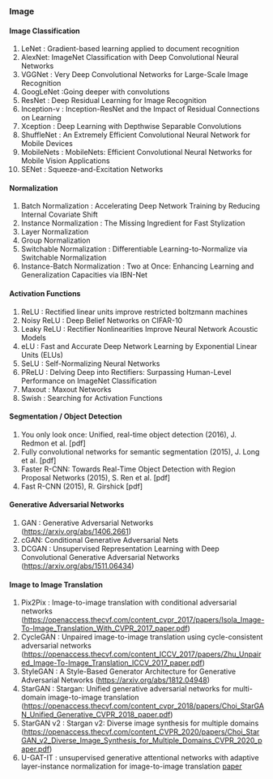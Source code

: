 ### Image


#### Image Classification
1. LeNet : Gradient-based learning applied to document recognition
2. AlexNet: ImageNet Classification with Deep Convolutional Neural Networks
3. VGGNet : Very Deep Convolutional Networks for Large-Scale Image Recognition
4. GoogLeNet :Going deeper with convolutions
5. ResNet : Deep Residual Learning for Image Recognition
6. Inception-v : Inception-ResNet and the Impact of Residual Connections on Learning
7. Xception : Deep Learning with Depthwise Separable Convolutions
8. ShuffleNet : An Extremely Efficient Convolutional Neural Network for Mobile Devices
9. MobileNets : MobileNets: Efficient Convolutional Neural Networks for Mobile Vision Applications
10. SENet : Squeeze-and-Excitation Networks

#### Normalization
1. Batch Normalization : Accelerating Deep Network Training by Reducing Internal Covariate Shift
2. Instance Normalization : The Missing Ingredient for Fast Stylization
3. Layer Normalization
4. Group Normalization
5. Switchable Normalization : Differentiable Learning-to-Normalize via Switchable Normalization
6. Instance-Batch Normalization : Two at Once: Enhancing Learning and Generalization Capacities via IBN-Net

#### Activation Functions
1. ReLU : Rectified linear units improve restricted boltzmann machines
2. Noisy ReLU : Deep Belief Networks on CIFAR-10
3. Leaky ReLU : Rectifier Nonlinearities Improve Neural Network Acoustic Models
4. eLU : Fast and Accurate Deep Network Learning by Exponential Linear Units (ELUs)
5. SeLU : Self-Normalizing Neural Networks
6. PReLU : Delving Deep into Rectifiers: Surpassing Human-Level Performance on ImageNet Classification
7. Maxout : Maxout Networks
8. Swish : Searching for Activation Functions

#### Segmentation / Object Detection
1. You only look once: Unified, real-time object detection (2016), J. Redmon et al. [pdf]
2. Fully convolutional networks for semantic segmentation (2015), J. Long et al. [pdf]
3. Faster R-CNN: Towards Real-Time Object Detection with Region Proposal Networks (2015), S. Ren et al. [pdf]
4. Fast R-CNN (2015), R. Girshick [pdf]

#### Generative Adversarial Networks
1. GAN : Generative Adversarial Networks (https://arxiv.org/abs/1406.2661)
2. cGAN: Conditional Generative Adversarial Nets
3. DCGAN : Unsupervised Representation Learning with Deep Convolutional Generative Adversarial Networks (https://arxiv.org/abs/1511.06434)

#### Image to Image Translation
1. Pix2Pix : Image-to-image translation with conditional adversarial networks (https://openaccess.thecvf.com/content_cvpr_2017/papers/Isola_Image-To-Image_Translation_With_CVPR_2017_paper.pdf)
2. CycleGAN : Unpaired image-to-image translation using cycle-consistent adversarial networks (https://openaccess.thecvf.com/content_ICCV_2017/papers/Zhu_Unpaired_Image-To-Image_Translation_ICCV_2017_paper.pdf)
3. StyleGAN : A Style-Based Generator Architecture for Generative Adversarial Networks (https://arxiv.org/abs/1812.04948)
4. StarGAN : Stargan: Unified generative adversarial networks for multi-domain image-to-image translation (https://openaccess.thecvf.com/content_cvpr_2018/papers/Choi_StarGAN_Unified_Generative_CVPR_2018_paper.pdf)
5. StarGAN v2 : Stargan v2: Diverse image synthesis for multiple domains (https://openaccess.thecvf.com/content_CVPR_2020/papers/Choi_StarGAN_v2_Diverse_Image_Synthesis_for_Multiple_Domains_CVPR_2020_paper.pdf)
6. U-GAT-IT : unsupervised generative attentional networks with adaptive layer-instance normalization for image-to-image translation [paper](https://arxiv.org/pdf/1907.10830)
